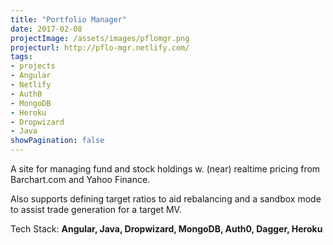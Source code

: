 ```yaml
---
title: "Portfolio Manager"
date: 2017-02-08
projectImage: /assets/images/pflomgr.png
projecturl: http://pflo-mgr.netlify.com/
tags:
- projects
- Angular
- Netlify
- Auth0
- MongoDB
- Heroku
- Dropwizard
- Java
showPagination: false
---
```


A site for managing fund and stock holdings w. (near) realtime pricing from Barchart.com and Yahoo Finance.

Also supports defining target ratios to aid rebalancing and a sandbox mode to assist trade generation for a target MV.

Tech Stack: **Angular, Java, Dropwizard, MongoDB, Auth0, Dagger, Heroku**
